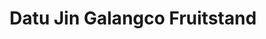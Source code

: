 ---
title: "Datu Jin Galangco Fruitstand"
url: /makilala/datu-jin-galangco-fruitstand/
shop: greengrocer
---
